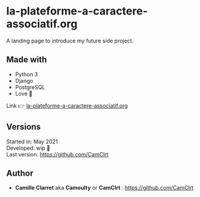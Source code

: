 la-plateforme-a-caractere-associatif.org
========

A landing page to introduce my future side project. 

## Made with

* Python 3
* Django
* PostgreSQL
* Love 💙

Link 👉 [la-plateforme-a-caractere-associatif.org](https://la-plateforme-a-caractere-associatif.org/) 

## Versions

Started in:   May 2021  
Developed:    wip 🚀  
Last version: https://github.com/CamClrt

## Author

- **Camille Clarret** aka **Camoulty** or **CamClrt** : https://github.com/CamClrt
